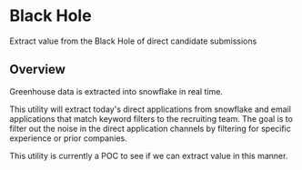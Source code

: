 # Black Hole
Extract value from the Black Hole of direct candidate submissions

## Overview
Greenhouse data is extracted into snowflake in real time.


This utility will extract today's direct applications from snowflake and email applications that match keyword filters to the recruiting team. The goal is to filter out the noise in the direct application channels by filtering for specific experience or prior companies.

This utility is currently a POC to see if we can extract value in this manner. 
